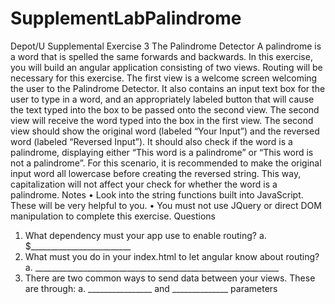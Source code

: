 # SupplementLabPalindrome

Depot/U
Supplemental Exercise 3
The Palindrome Detector
A palindrome is a word that is spelled the same forwards and backwards. In this exercise, you will build an angular application consisting of two views. Routing will be necessary for this exercise. The first view is a welcome screen welcoming the user to the Palindrome Detector. It also contains an input text box for the user to type in a word, and an appropriately labeled button that will cause the text typed into the box to be passed onto the second view.
The second view will receive the word typed into the box in the first view. The second view should show the original word (labeled “Your Input”) and the reversed word (labeled “Reversed Input”). It should also check if the word is a palindrome, displaying either “This word is a palindrome” or “This word is not a palindrome”. For this scenario, it is recommended to make the original input word all lowercase before creating the reversed string. This way, capitalization will not affect your check for whether the word is a palindrome.
Notes
• Look into the string functions built into JavaScript. These will be very helpful to you.
• You must not use JQuery or direct DOM manipulation to complete this exercise.
Questions
1. What dependency must your app use to enable routing?
a. $_________________________
2. What must you do in your index.html to let angular know about routing?
a. _____________________________________________________________
3. There are two common ways to send data between your views. These are through:
a. ________________ and ______________ parameters